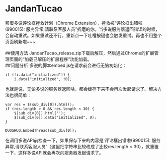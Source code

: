 # JandanTucao
煎蛋多说评论框拯救计划（Chrome Extension），拯救被“评论框出错啦(990015): 服务异常,请联系客服人员”折磨的你。当多说服务器返回错误的时候，会自动重试。如果重试还不行，重新点一下吐槽按键也会触发重试。再也不用整个页面刷新啦~~~<br>
<br>
##使用方法
JandanTucao_release.zip下载后解压，然后通过Chrome的扩展管理页面的“加载已解压的扩展程序”功能加载。
<br>
##问题分析
多说的脚本embed.js在请求前会进行无脑初始化：
```
if (!i.data("initialized")) {
	i.data("initialized", !0);
```
也就是说，无论多说的服务器返回啥，都会缓存下来不会再次发起请求了。解决方法也很简单：
```
var res = $(sub_div[0]).html();
if (res.length > 0 && res.length < 30) {
	$(sub_div[0]).html('');
	$(sub_div[0]).data("initialized", 0);
}

DUOSHUO.EmbedThread(sub_div[0]);

```
在调用多说API前检查一下，如果保存下来的内容是'评论框出错啦(990015): 服务异常,请联系客服人员'（这里把字符串比较改成了比较res.length < 30），就重置一下，这样多说API就会再次向服务器发起请求了。
